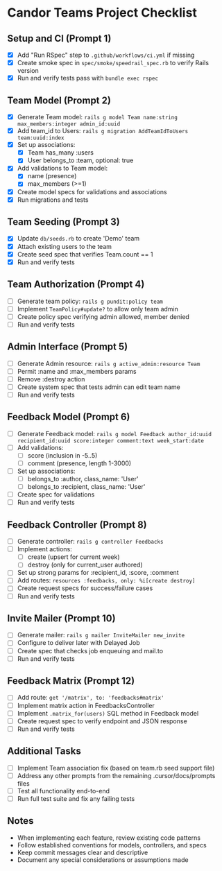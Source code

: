 # Candor Teams Project Checklist

## Setup and CI (Prompt 1)
- [x] Add "Run RSpec" step to `.github/workflows/ci.yml` if missing
- [x] Create smoke spec in `spec/smoke/speedrail_spec.rb` to verify Rails version
- [x] Run and verify tests pass with `bundle exec rspec`

## Team Model (Prompt 2)
- [x] Generate Team model: `rails g model Team name:string max_members:integer admin_id:uuid`
- [x] Add team_id to Users: `rails g migration AddTeamIdToUsers team:uuid:index`
- [x] Set up associations:
  - [x] Team has_many :users
  - [x] User belongs_to :team, optional: true
- [x] Add validations to Team model:
  - [x] name (presence)
  - [x] max_members (>=1)
- [x] Create model specs for validations and associations
- [x] Run migrations and tests

## Team Seeding (Prompt 3)
- [x] Update `db/seeds.rb` to create 'Demo' team
- [x] Attach existing users to the team
- [x] Create seed spec that verifies Team.count == 1
- [x] Run and verify tests

## Team Authorization (Prompt 4)
- [ ] Generate team policy: `rails g pundit:policy team`
- [ ] Implement `TeamPolicy#update?` to allow only team admin
- [ ] Create policy spec verifying admin allowed, member denied
- [ ] Run and verify tests

## Admin Interface (Prompt 5)
- [ ] Generate Admin resource: `rails g active_admin:resource Team`
- [ ] Permit :name and :max_members params
- [ ] Remove :destroy action
- [ ] Create system spec that tests admin can edit team name
- [ ] Run and verify tests

## Feedback Model (Prompt 6)
- [ ] Generate Feedback model: `rails g model Feedback author_id:uuid recipient_id:uuid score:integer comment:text week_start:date`
- [ ] Add validations:
  - [ ] score (inclusion in -5..5)
  - [ ] comment (presence, length 1-3000)
- [ ] Set up associations:
  - [ ] belongs_to :author, class_name: 'User'
  - [ ] belongs_to :recipient, class_name: 'User'
- [ ] Create spec for validations
- [ ] Run and verify tests

## Feedback Controller (Prompt 8)
- [ ] Generate controller: `rails g controller Feedbacks`
- [ ] Implement actions:
  - [ ] create (upsert for current week)
  - [ ] destroy (only for current_user authored)
- [ ] Set up strong params for :recipient_id, :score, :comment
- [ ] Add routes: `resources :feedbacks, only: %i[create destroy]`
- [ ] Create request specs for success/failure cases
- [ ] Run and verify tests

## Invite Mailer (Prompt 10)
- [ ] Generate mailer: `rails g mailer InviteMailer new_invite`
- [ ] Configure to deliver later with Delayed Job
- [ ] Create spec that checks job enqueuing and mail.to
- [ ] Run and verify tests

## Feedback Matrix (Prompt 12)
- [ ] Add route: `get '/matrix', to: 'feedbacks#matrix'`
- [ ] Implement matrix action in FeedbacksController
- [ ] Implement `.matrix_for(users)` SQL method in Feedback model
- [ ] Create request spec to verify endpoint and JSON response
- [ ] Run and verify tests

## Additional Tasks
- [ ] Implement Team association fix (based on team.rb seed support file)
- [ ] Address any other prompts from the remaining .cursor/docs/prompts files
- [ ] Test all functionality end-to-end
- [ ] Run full test suite and fix any failing tests

## Notes
- When implementing each feature, review existing code patterns
- Follow established conventions for models, controllers, and specs
- Keep commit messages clear and descriptive
- Document any special considerations or assumptions made 